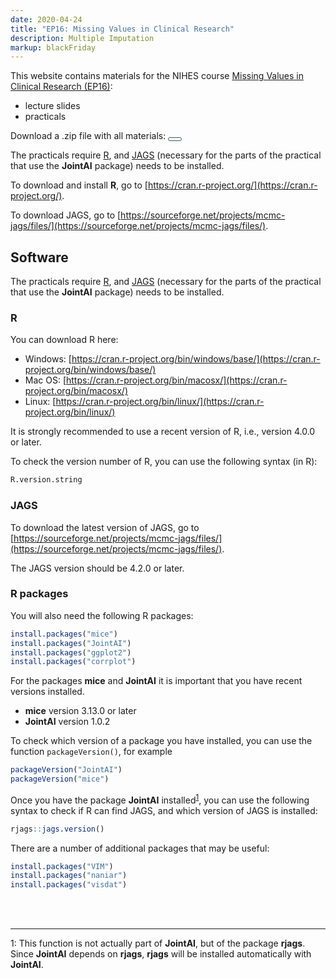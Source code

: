 ```yaml
---
date: 2020-04-24
title: "EP16: Missing Values in Clinical Research"
description: Multiple Imputation
markup: blackFriday
---
```


<style>
.btn {
padding: 2px 10px; 
cursor: pointer; 
font-weight: bold;
background: #fff; 
color: #485167;
border-radius: 5px; 
border: 1px solid #485167; 
font-size: 100%;
}


/* Darker background on mouse-over */
.btn:hover {
  color: #fff;
background: #485167;
border: 1px solid #485167;
}
</style>


This website contains materials for the NIHES course [Missing Values in Clinical Research (EP16)](https://www.nihes.com/course/ep16_missing_values_in_clinical_research/):

* lecture slides
* practicals

Download a .zip file with all materials: <a href="/slide/EP16_MultipleImputation_2020.zip">
<button class="btn"><i class="fa fa-download"></i></button>
</a>


The practicals require [R](https://cran.r-project.org/), and
[JAGS](https://sourceforge.net/projects/mcmc-jags/files/) (necessary for the parts of the practical that use the **JointAI** package) needs to be installed.

To download and install **R**, go to [https://cran.r-project.org/](https://cran.r-project.org/).

To download JAGS, go to [https://sourceforge.net/projects/mcmc-jags/files/](https://sourceforge.net/projects/mcmc-jags/files/).


## Software
The practicals require [R](https://cran.r-project.org/), and
[JAGS](https://sourceforge.net/projects/mcmc-jags/files/) (necessary for the parts of the practical that use the **JointAI** package) needs to be installed.


### R

You can download R here:

* Windows: [https://cran.r-project.org/bin/windows/base/](https://cran.r-project.org/bin/windows/base/)
* Mac OS: [https://cran.r-project.org/bin/macosx/](https://cran.r-project.org/bin/macosx/)
* Linux: [https://cran.r-project.org/bin/linux/](https://cran.r-project.org/bin/linux/) 


It is strongly recommended to use a recent version of R, i.e., version 4.0.0 or later.

To check the version number of R, you can use the following syntax (in R):
``` r
R.version.string
```

### JAGS
To download the latest version of JAGS, go to [https://sourceforge.net/projects/mcmc-jags/files/](https://sourceforge.net/projects/mcmc-jags/files/).

The JAGS version should be 4.2.0 or later.

### R packages
You will also need the following R packages:

``` r
install.packages("mice")
install.packages("JointAI")
install.packages("ggplot2")
install.packages("corrplot")
```

For the packages **mice** and **JointAI** it is important that you have 
recent versions installed.

* **mice** version 3.13.0 or later
* **JointAI** version 1.0.2

To check which version of a package you have installed, you can use the function
`packageVersion()`, for example

```r 
packageVersion("JointAI")
packageVersion("mice")
```

Once you have the package **JointAI** installed<sup>[1](#myfootnote1)</sup>, you can use the following
syntax to check if R can find JAGS, and which version of JAGS is installed:

```r
rjags::jags.version()
```


There are a number of additional packages that may be useful:
``` r
install.packages("VIM")
install.packages("naniar")
install.packages("visdat")
```

<br><br><hr>
<a name="myfootnote1">1</a>: This function is not actually part of **JointAI**, but
of the package **rjags**. 
Since **JointAI** depends on **rjags**, **rjags** will be installed automatically
with **JointAI**.
